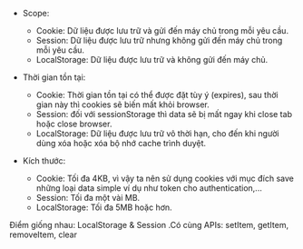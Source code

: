 <!-- different among LocalStorage, Cookie, Session -->
- Scope:
    + Cookie: Dữ liệu được lưu trữ và gửi đến máy chủ trong mỗi yêu cầu.
    + Session: Dữ liệu được lưu trữ nhưng không gửi đến máy chủ trong mỗi yêu cầu.
    + LocalStorage: Dữ liệu được lưu trữ và không gửi đến máy chủ.

- Thời gian tồn tại:
    + Cookie: Thời gian tồn tại có thể được đặt tùy ý (expires), sau thời gian này thì cookies sẽ biến mất khỏi browser.
    + Session: đối với sessionStorage thì data sẽ bị mất ngay khi close tab hoặc close browser.
    + LocalStorage: Dữ liệu được lưu trữ vô thời hạn, cho đến khi người dùng xóa hoặc xóa bộ nhớ cache trình duyệt.

- Kích thước:
    + Cookie: Tối đa 4KB, vì vậy ta nên sử dụng cookies với mục đích save những loại data simple ví dụ như token cho authentication,...
    + Session: Tối đa một vài MB.
    + LocalStorage: Tối đa 5MB hoặc hơn.

Điểm giống nhau: LocalStorage & Session
 .Có cùng APIs: setItem, getItem, removeItem, clear